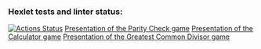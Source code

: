 ### Hexlet tests and linter status:
[![Actions Status](https://github.com/Ivan98745/python-project-49/actions/workflows/hexlet-check.yml/badge.svg)](https://github.com/Ivan98745/python-project-49/actions)
[Presentation of the Parity Check game](https://asciinema.org/a/Ov1vztrlUHu3k6oiNVT48kBrO)
[Presentation of the Calculator game](https://asciinema.org/a/1pc9bS9diAtuTf27nbi8Jg3ad)
[Presentation of the Greatest Common Divisor game](https://asciinema.org/a/LLtDcpuhISW3xR138McfSpvln)
